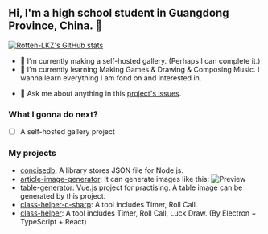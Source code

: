 ## Hi, I'm a high school student in Guangdong Province, China. 👋

[![Rotten-LKZ's GitHub stats](https://github-readme-stats.vercel.app/api?username=Rotten-LKZ)](https://github.com/anuraghazra/github-readme-stats)

- 🔭 I’m currently making a self-hosted gallery. (Perhaps I can complete it.)
- 🌱 I’m currently learning Making Games & Drawing & Composing Music. I wanna learn everything I am fond on and interested in.
<!-- 
- 👯 I’m looking to collaborate on ...
- 🤔 I’m looking for help with ... 
-->
- 💬 Ask me about anything in this [project's issues](https://github.com/Rotten-LKZ/Rotten-LKZ/issues).
<!-- 
- 📫 How to reach me: ...
- 😄 Pronouns: ...
- ⚡ Fun fact: ...
-->

### What I gonna do next?

- [ ] A self-hosted gallery project

### My projects

- [concisedb](https://github.com/Rotten-LKZ/concisedb): A library stores JSON file for Node.js.
- [article-image-generator](https://github.com/Rotten-LKZ/article-image-generator): It can generate images like this:
  ![Preview](https://s4.ax1x.com/2022/01/02/TTp4G8.png)
- [table-generator](https://github.com/Rotten-LKZ/table-generator): Vue.js project for practising. A table image can be generated by this project.
- [class-helper-c-sharp](https://github.com/Rotten-LKZ/class-helper-c-sharp): A tool includes Timer, Roll Call.
- [class-helper](https://github.com/Rotten-LKZ/class-helper): A tool includes Timer, Roll Call, Luck Draw. (By Electron + TypeScript + React)
